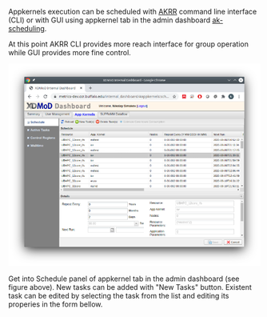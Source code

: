 Appkernels execution can be scheduled with [AKRR](https://akrr.xdmod.org) command line interface (CLI) 
or with GUI using appkernel tab in the admin dashboard [ak-scheduling](ak-scheduling.md).

At this point AKRR CLI provides more reach interface for group operation while GUI provides more fine control.


![Scheduling GUI](assets/images/scheduling_gui_small.png)

Get into Schedule panel of appkernel tab in the admin dashboard (see figure above). 
New tasks can be added with "New Tasks" button. 
Existent task can be edited by selecting the task from the list and 
editing its properies in the form bellow. 
